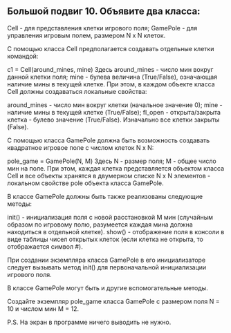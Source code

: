## Большой подвиг 10. Объявите два класса: 

Cell - для представления клетки игрового поля;
GamePole - для управления игровым полем, размером N x N клеток.

С помощью класса Cell предполагается создавать отдельные клетки командой:

c1 = Cell(around_mines, mine)
Здесь around_mines - число мин вокруг данной клетки поля; mine - булева величина (True/False), означающая наличие мины в текущей клетке. При этом, в каждом объекте класса Cell должны создаваться локальные свойства:

around_mines - число мин вокруг клетки (начальное значение 0);
mine - наличие мины в текущей клетке (True/False);
fl_open - открыта/закрыта клетка - булево значение (True/False). Изначально все клетки закрыты (False).

С помощью класса GamePole должна быть возможность создавать квадратное игровое поле с числом клеток N x N:

pole_game = GamePole(N, M)
Здесь N - размер поля; M - общее число мин на поле. При этом, каждая клетка представляется объектом класса Cell и все объекты хранятся в двумерном списке N x N элементов - локальном свойстве pole объекта класса GamePole. 

В классе GamePole должны быть также реализованы следующие методы:

init() - инициализация поля с новой расстановкой M мин (случайным образом по игровому полю, разумеется каждая мина должна находиться в отдельной клетке).
show() - отображение поля в консоли в виде таблицы чисел открытых клеток (если клетка не открыта, то отображается символ #).

При создании экземпляра класса GamePole в его инициализаторе следует вызывать метод init() для первоначальной инициализации игрового поля.

В классе GamePole могут быть и другие вспомогательные методы.

Создайте экземпляр pole_game класса GamePole с размером поля N = 10 и числом мин M = 12. 

P.S. На экран в программе ничего выводить не нужно.